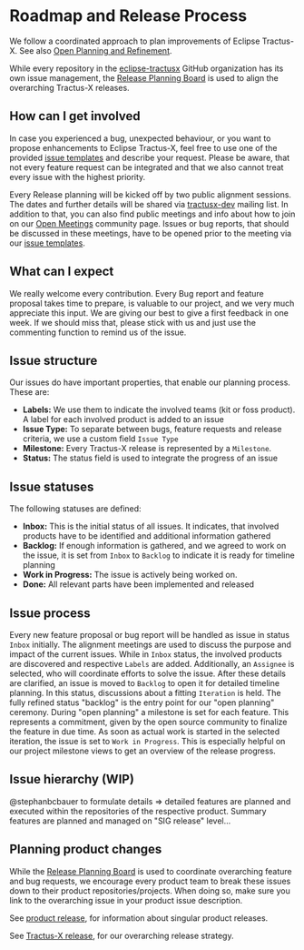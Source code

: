 # Roadmap and Release Process

We follow a coordinated approach to plan improvements of Eclipse Tractus-X. See also [Open Planning and Refinement](open-refinement-and-planning.md).

While every repository in the [eclipse-tractusx](https://github.com/eclipse-tractusx) GitHub organization has its own issue management, the [Release Planning Board](https://github.com/orgs/eclipse-tractusx/projects/26) is used to align the overarching Tractus-X releases.


## How can I get involved

In case you experienced a bug, unexpected behaviour, or you want to propose enhancements to Eclipse Tractus-X,
feel free to use one of the provided [issue templates](https://github.com/eclipse-tractusx/sig-release/issues/new/choose) and describe your request.
Please be aware, that not every feature request can be integrated and that we also cannot treat every issue with the highest priority.

Every Release planning will be kicked off by two public alignment sessions. The dates and further details will be shared via [tractusx-dev](https://accounts.eclipse.org/mailing-list/tractusx-dev) mailing list.
In addition to that, you can also find public meetings and info about how to join on our [Open Meetings](https://eclipse-tractusx.github.io/community/open-meetings) community page.
Issues or bug reports, that should be discussed in these meetings, have to be opened prior to the meeting via our [issue templates](https://github.com/eclipse-tractusx/sig-release/issues/new/choose).


## What can I expect

We really welcome every contribution. Every Bug report and feature proposal takes time to prepare,
is valuable to our project, and we very much appreciate this input.
We are giving our best to give a first feedback in one week.
If we should miss that, please stick with us and just use the commenting function to remind us of the issue.


## Issue structure

Our issues do have important properties, that enable our planning process. These are:
- **Labels:** We use them to indicate the involved teams (kit or foss product). A label for each involved product is added to an issue
- **Issue Type:** To separate between bugs, feature requests and release criteria, we use a custom field `Issue Type`
- **Milestone:** Every Tractus-X release is represented by a `Milestone`.
- **Status:** The status field is used to integrate the progress of an issue


## Issue statuses

The following statuses are defined:
- **Inbox:** This is the initial status of all issues. It indicates, that involved products have to be identified and additional information gathered
- **Backlog:** If enough information is gathered, and we agreed to work on the issue, it is set from `Inbox` to `Backlog` to indicate it is ready for timeline planning
- **Work in Progress:** The issue is actively being worked on.
- **Done:** All relevant parts have been implemented and released


## Issue process

Every new feature proposal or bug report will be handled as issue in status `Inbox` initially. The alignment meetings are used to discuss the purpose and impact of the current issues. While in `Inbox` status, the involved products are discovered and respective `Labels` are added. Additionally, an `Assignee` is selected, who will coordinate efforts to solve the issue.
After these details are clarified, an issue is moved to `Backlog` to open it for detailed timeline planning. In this status, discussions about a fitting `Iteration` is held.
The fully refined status "backlog" is the entry point for our "open planning" ceremony. During "open planning" a milestone is set for each feature. This represents a commitment, given by the open source community to finalize the feature in due time.
As soon as actual work is started in the selected iteration, the issue is set to `Work in Progress`. This is especially helpful on our project milestone views to get an overview of the release progress.


## Issue hierarchy (WIP)

@stephanbcbauer to formulate details
=> detailed features are planned and executed within the repositories of the respective product. Summary features are planned and managed on "SIG release" level...


## Planning product changes

While the [Release Planning Board](https://github.com/orgs/eclipse-tractusx/projects/26) is used to coordinate overarching feature and bug requests, we encourage every product team to break these issues down to their product repositories/projects.
When doing so, make sure you link to the overarching issue in your product issue description.

See [product release](product_release.md), for information about singular product releases.

See [Tractus-X release](tractus-x-release.md), for our overarching release strategy.
